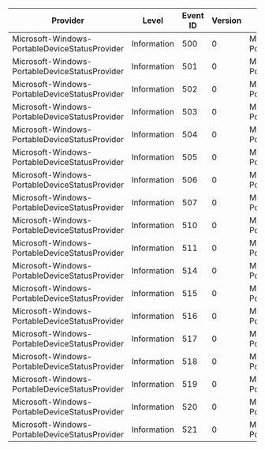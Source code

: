 Provider                                        |  Level        |  Event ID  |  Version  |  Channel                                                  |  Task                        |  Opcode  |  Keyword  |  Message
------------------------------------------------|---------------|------------|-----------|-----------------------------------------------------------|------------------------------|----------|-----------|---------
Microsoft-Windows-PortableDeviceStatusProvider  |  Information  |  500       |  0        |  Microsoft-Windows-PortableDeviceStatusProvider/Analytic  |  DLLLifetime                 |  Start   |           |
Microsoft-Windows-PortableDeviceStatusProvider  |  Information  |  501       |  0        |  Microsoft-Windows-PortableDeviceStatusProvider/Analytic  |  DLLLifetime                 |  Stop    |           |
Microsoft-Windows-PortableDeviceStatusProvider  |  Information  |  502       |  0        |  Microsoft-Windows-PortableDeviceStatusProvider/Analytic  |  AllSourcesCreation          |  Start   |           |
Microsoft-Windows-PortableDeviceStatusProvider  |  Information  |  503       |  0        |  Microsoft-Windows-PortableDeviceStatusProvider/Analytic  |  AllSourcesCreation          |  Stop    |           |
Microsoft-Windows-PortableDeviceStatusProvider  |  Information  |  504       |  0        |  Microsoft-Windows-PortableDeviceStatusProvider/Analytic  |  WPDSourcesCreation          |  Start   |           |
Microsoft-Windows-PortableDeviceStatusProvider  |  Information  |  505       |  0        |  Microsoft-Windows-PortableDeviceStatusProvider/Analytic  |  WPDSourcesCreation          |  Stop    |           |
Microsoft-Windows-PortableDeviceStatusProvider  |  Information  |  506       |  0        |  Microsoft-Windows-PortableDeviceStatusProvider/Analytic  |  SyncSourcesCreation         |  Start   |           |
Microsoft-Windows-PortableDeviceStatusProvider  |  Information  |  507       |  0        |  Microsoft-Windows-PortableDeviceStatusProvider/Analytic  |  SyncSourcesCreation         |  Stop    |           |
Microsoft-Windows-PortableDeviceStatusProvider  |  Information  |  510       |  0        |  Microsoft-Windows-PortableDeviceStatusProvider/Analytic  |  GetDeviceStatusService      |  Start   |           |
Microsoft-Windows-PortableDeviceStatusProvider  |  Information  |  511       |  0        |  Microsoft-Windows-PortableDeviceStatusProvider/Analytic  |  GetDeviceStatusService      |  Stop    |           |
Microsoft-Windows-PortableDeviceStatusProvider  |  Information  |  514       |  0        |  Microsoft-Windows-PortableDeviceStatusProvider/Analytic  |  GetBattery                  |  Start   |           |
Microsoft-Windows-PortableDeviceStatusProvider  |  Information  |  515       |  0        |  Microsoft-Windows-PortableDeviceStatusProvider/Analytic  |  GetBattery                  |  Stop    |           |
Microsoft-Windows-PortableDeviceStatusProvider  |  Information  |  516       |  0        |  Microsoft-Windows-PortableDeviceStatusProvider/Analytic  |  GetStorage                  |  Start   |           |
Microsoft-Windows-PortableDeviceStatusProvider  |  Information  |  517       |  0        |  Microsoft-Windows-PortableDeviceStatusProvider/Analytic  |  GetStorage                  |  Stop    |           |
Microsoft-Windows-PortableDeviceStatusProvider  |  Information  |  518       |  0        |  Microsoft-Windows-PortableDeviceStatusProvider/Analytic  |  GetStatusServiceProperties  |  Start   |           |
Microsoft-Windows-PortableDeviceStatusProvider  |  Information  |  519       |  0        |  Microsoft-Windows-PortableDeviceStatusProvider/Analytic  |  GetStatusServiceProperties  |  Stop    |           |
Microsoft-Windows-PortableDeviceStatusProvider  |  Information  |  520       |  0        |  Microsoft-Windows-PortableDeviceStatusProvider/Analytic  |  UpdateSyncProperties        |  Start   |           |
Microsoft-Windows-PortableDeviceStatusProvider  |  Information  |  521       |  0        |  Microsoft-Windows-PortableDeviceStatusProvider/Analytic  |  UpdateSyncProperties        |  Stop    |           |